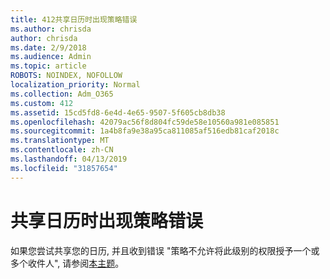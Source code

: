 ```yaml
---
title: 412共享日历时出现策略错误
ms.author: chrisda
author: chrisda
ms.date: 2/9/2018
ms.audience: Admin
ms.topic: article
ROBOTS: NOINDEX, NOFOLLOW
localization_priority: Normal
ms.collection: Adm_O365
ms.custom: 412
ms.assetid: 15cd5fd8-6e4d-4e65-9507-5f605cb8db38
ms.openlocfilehash: 42079ac56f8d804fc59de58e10560a981e085851
ms.sourcegitcommit: 1a4b8fa9e38a95ca811085af516edb81caf2018c
ms.translationtype: MT
ms.contentlocale: zh-CN
ms.lasthandoff: 04/13/2019
ms.locfileid: "31857654"
---
```

# <a name="policy-error-when-sharing-a-calendar"></a>共享日历时出现策略错误

如果您尝试共享您的日历, 并且收到错误 "策略不允许将此级别的权限授予一个或多个收件人", 请参阅[本主题](https://support.microsoft.com/help/3187524/policy-does-not-allow-granting-permissions-at-this-level-to-one-or-mor)。

